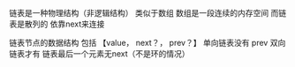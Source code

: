 链表是一种物理结构（非逻辑结构） 类似于数组
数组是一段连续的内存空间 而链表是散列的 依靠next来连接

链表节点的数据结构 包括 【value， next？， prev？】
单向链表没有 prev 双向链表才有 
链表最后一个元素无next（不是环的情况）